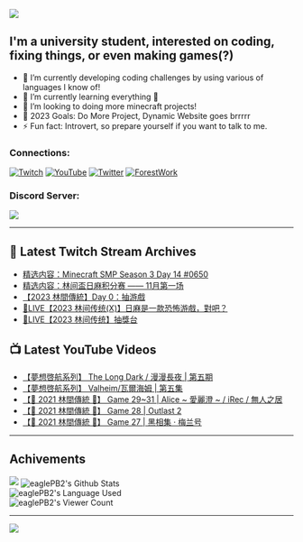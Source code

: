 <!--### Hello people, I'm EaglePB2 - The one who building something for fun 👋
Thank you for standby for this profile.   
The purpose of this profile is coming soon.   
You may come back later, as you wish if this readme.md is updated.   -->

<a href="https://github.com/lightda104530"><img src="https://readme-typing-svg.herokuapp.com/?duration=7000&width=600&lines=Hello+people,+I%27m+EaglePB2.;The+one+who+builds+something+for+fun+%F0%9F%91%8B;Thank+you+for+standby+for+this+profile.;The+purpose+of+this+profile+is+coming+soon.;You+may+come+back+later.;As+you+wish+if+this+readme.md+is+updated.;"></a>


## I'm a university student, interested on coding, fixing things, or even making games(?)
- 🔭 I’m currently developing coding challenges by using various of languages I know of!
- 🌱 I’m currently learning everything 🤣
- 💬 I’m looking to doing more minecraft projects!
- 🥅 2023 Goals: Do More Project, Dynamic Website goes brrrrr
- ⚡ Fun fact: Introvert, so prepare yourself if you want to talk to me.

### Connections:

[![Twitch](https://img.shields.io/badge/Twitch-9347FF?style=flat-square&logo=twitch&logoColor=white)](https://www.twitch.tv/eaglepb2)
[![YouTube](https://img.shields.io/badge/YouTube-%23FF0000.svg?style=flat-square&logo=YouTube&logoColor=white)](https://www.youtube.com/eaglepb2)
[![Twitter](https://img.shields.io/badge/Twitter-%231DA1F2.svg?style=flat-square&logo=Twitter&logoColor=white)](https://twitter.com/eaglepb2)
[![ForestWork](https://img.shields.io/badge/Forestwork_Website-415549?style=flat-square&logo=homeadvisor&logoColor=white)](https://forestwork.team)

### Discord Server:

[![](https://invidget.switchblade.xyz/qKrub9b?theme=dark&language=ch)](https://discord.gg/qKrub9b)

---

## 👾 Latest Twitch Stream Archives
<!-- TWITCH:START -->
- [精选内容：Minecraft SMP Season 3 Day 14 #0650](https://www.twitch.tv/videos/1966631798)
- [精选内容：林间盃日麻积分赛 —— 11月第一场](https://www.twitch.tv/videos/1966631799)
- [【2023 林間傳統】Day 0：抽游戲](https://www.twitch.tv/videos/1966630550)
- [🔴LIVE【2023 林间传统&lpar;X&rpar;】日麻是一款恐怖游戲，對吧？](https://www.twitch.tv/videos/1965719924)
- [🔴LIVE【2023 林间传统】抽獎台](https://www.twitch.tv/videos/1964869194)
<!-- TWITCH:END -->



## 📺 Latest YouTube Videos
<!-- YOUTUBE:START -->
- [【夢想啓航系列】 The Long Dark / 漫漫長夜 | 第五期](https://www.youtube.com/watch?v=F88Aod4dw4E)
- [【夢想啓航系列】 Valheim/瓦爾海姆 | 第五集](https://www.youtube.com/watch?v=hB3ewSHCkeE)
- [【🎃 2021 林間傳統 🎃】 Game 29~31 | Alice ~ 愛麗澄 ~ / iRec / 無人之居](https://www.youtube.com/watch?v=RN-WgDRzmq8)
- [【🎃 2021 林間傳統 🎃】 Game 28 | Outlast 2](https://www.youtube.com/watch?v=AxfG2gH4yUU)
- [【🎃 2021 林間傳統 🎃】 Game 27 | 黑相集 · 梅兰号](https://www.youtube.com/watch?v=Hj4gHPVKTKI)
<!-- YOUTUBE:END -->

---

## Achivements
[![](https://github-profile-trophy.vercel.app/?username=eaglepb2&theme=monokai&no-bg=true&&title=Repositories,Issues,Commit,MultiLanguage)](https://github.com/anuraghazra/github-readme-stats)
<img align="center" alt="eaglePB2's Github Stats" src="https://github-readme-stats.vercel.app/api?username=eaglePB2&show_icons=true&hide_border=true&theme=merko" />
<br>
<img align="center" alt="eaglePB2's Language Used" src="https://github-readme-stats.vercel.app/api/top-langs/?username=eaglePB2&show_icons=true&hide_border=true&theme=merko&layout=compact&langs_count=8" />
<br>
<img align="center" alt="eaglePB2's Viewer Count" src="https://visitcount.itsvg.in/api?id=eaglepb2&label=Profile%20Views&color=3&icon=5&pretty=true" />

<hr>

<!-- RANDOMQUOTE:START -->
![](https://quotes-github-readme.vercel.app/api?type=horizontal&theme=merko)
<!-- RANDOMQUOTE:END -->


<!--
       _____   _   _   _____       _____   _   _   ____   
      |_   _| | | | | |  ___|     |  ___| | \ | | |  _  \  
        | |   | |_| | | |___      | |___  |  \| | | | | | 
        | |   |  _  | |  ___|     |  ___| |     | | | | | 
        | |   | | | | | |___      | |___  | |\  | | |_| | 
        |_|   |_| |_| |_____|     |_____| |_| \_| |____ / 
      
-->
